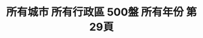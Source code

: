 ---
title: "所有城市 所有行政區 500盤 所有年份 第29頁"
description: "所有城市 所有行政區 500盤 所有年份 獲獎餐廳 第29頁"
keywords:
  - 美食競賽
  - 台灣美食
  - 美食精選
datePublished: "2025-06-30"
dateModified: "2025-07-07"
city: "所有城市"
district: "所有行政區"
award: "500盤"
year: "所有年份"
page: 29
count: 330

restaurants:
  - name: "永心浮島YONSHIN FUDOPIA"
    city: "高雄市"
    district: "鼓山區"
    address: "高雄市鼓山區蓬萊路大港倉七庫6之6號"
    phone: "075216021"
    geo: "22.617182658991844, 120.28402247048"
    link: "高雄市/鼓山區/永心浮島YONSHIN_FUDOPIA"
    google_map: "https://maps.app.goo.gl/Gu2LcqCDvWyPcq328"
    footinder: "https://footinder.com.tw/%e9%ab%98%e9%9b%84%e5%b8%82%e9%bc%93%e5%b1%b1%e5%8d%80/362187/"
    award:
    - name: "500盤"
      year: "2024"
  - name: "卡拉包泰式餐廳"
    city: "高雄市"
    district: "新興區"
    address: "高雄市新興區中正三路54號"
    phone: "072367668"
    geo: "22.631106261891045, 120.3090951588807"
    link: "高雄市/新興區/卡拉包泰式餐廳"
    google_map: "https://maps.app.goo.gl/iiGoHinUDjNwHMAK9"
    footinder: "https://footinder.com.tw/%e9%ab%98%e9%9b%84%e5%b8%82%e6%96%b0%e8%88%88%e5%8d%80/11516/"
    award:
    - name: "500盤"
      year: "2024"
  - name: "新真珍餐廳"
    city: "屏東縣"
    district: "高樹鄉"
    address: "屏東縣高樹鄉高樹村高華商場43號"
    phone: "087962229"
    geo: "22.82470382992468, 120.60213443559387"
    link: "屏東縣/高樹鄉/新真珍餐廳"
    google_map: "https://maps.app.goo.gl/G9Da6yk64ARqUmPC7"
    footinder: "https://footinder.com.tw/%E5%B1%8F%E6%9D%B1%E7%B8%A3%E9%AB%98%E6%A8%B9%E9%84%89/5581/"
    award:
    - name: "500盤"
      year: "2024"
  - name: "福爾摩沙農莊"
    city: "屏東縣"
    district: "恆春鎮"
    address: "屏東縣恆春鎮龍泉路65-36號"
    phone: "0932782528"
    geo: "21.986907518884713, 120.7358936431714"
    link: "屏東縣/恆春鎮/福爾摩沙農莊"
    google_map: "https://maps.app.goo.gl/EpfRqv9hoBYyLj8a6"
    footinder: "https://footinder.com.tw/%E5%B1%8F%E6%9D%B1%E7%B8%A3%E6%81%86%E6%98%A5%E9%8E%AE/73712/"
    award:
    - name: "500盤"
      year: "2024"
  - name: "海鴻飯店"
    city: "屏東縣"
    district: "萬巒鄉"
    address: "屏東縣萬巒鄉民和路16號"
    phone: "087811220"
    geo: "22.574188019977104, 120.56909577131485"
    link: "屏東縣/萬巒鄉/海鴻飯店"
    google_map: "https://maps.app.goo.gl/TxLCA4vi31KcUvas5"
    footinder: "https://footinder.com.tw/%E5%B1%8F%E6%9D%B1%E7%B8%A3%E8%90%AC%E5%B7%92%E9%84%89/2842/"
    award:
    - name: "500盤"
      year: "2024"
  - name: "日出禾作"
    city: "台東縣"
    district: "關山鎮"
    address: "台東縣關山鎮"
    phone: "0934254225"
    geo: "23.00883812667777, 121.17446331185239"
    link: "台東縣/關山鎮/日出禾作"
    google_map: "https://maps.app.goo.gl/fcdGazZMM8UPkXPcA"
    footinder: "https://footinder.com.tw/%E5%8F%B0%E6%9D%B1%E7%B8%A3%E9%97%9C%E5%B1%B1%E9%8E%AE/75186/"
    award:
    - name: "500盤"
      year: "2024"
  - name: "特選海產店"
    city: "台東縣"
    district: "台東市"
    address: "台東縣台東市松江路一段32號"
    phone: "089281447"
    geo: "22.79272824285487, 121.18677965733524"
    link: "台東縣/台東市/特選海產店"
    google_map: "https://maps.app.goo.gl/mNZ21cmpXpzRBajz6"
    footinder: "https://footinder.com.tw/%E5%8F%B0%E6%9D%B1%E7%B8%A3%E5%8F%B0%E6%9D%B1%E5%B8%82/84983/"
    award:
    - name: "500盤"
      year: "2024"
  - name: "宏昌客家菜"
    city: "台東縣"
    district: "關山鎮"
    address: "台東縣關山鎮6號"
    phone: "0985697077"
    geo: "23.053307036580946, 121.16618398337785"
    link: "台東縣/關山鎮/宏昌客家菜"
    google_map: "https://maps.app.goo.gl/849MTramZnyJYS9w9"
    footinder: "https://footinder.com.tw/%E5%8F%B0%E6%9D%B1%E7%B8%A3%E9%97%9C%E5%B1%B1%E9%8E%AE/75200/"
    award:
    - name: "500盤"
      year: "2024"
  - name: "邱爸爸海味"
    city: "台東縣"
    district: "長濱鄉"
    address: "台東縣長濱鄉10之1號"
    phone: "089801432"
    geo: "23.243997774507985, 121.41648646516678"
    link: "台東縣/長濱鄉/邱爸爸海味"
    google_map: "https://maps.app.goo.gl/ZUF3ousv9tSUXHyi8"
    footinder: "https://footinder.com.tw/%E5%8F%B0%E6%9D%B1%E7%B8%A3%E9%95%B7%E6%BF%B1%E9%84%89/5699/"
    award:
    - name: "500盤"
      year: "2024"
---
